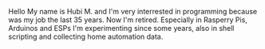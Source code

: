 Hello
My name is Hubi M. and I'm very interrested in programming because was my job the last 35 years.
Now I'm retired. Especially in Rasperry Pis, Arduinos and ESPs I'm experimenting since some years, also in shell scripting and collecting home automation data.
